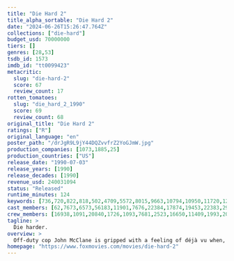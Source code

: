```yaml
---
title: "Die Hard 2"
title_alpha_sortable: "Die Hard 2"
date: "2024-06-26T15:26:47.764Z"
collections: ["die-hard"]
budget_usd: 70000000
tiers: []
genres: [28,53]
tsdb_id: 1573
imdb_id: "tt0099423"
metacritic:
  slug: "die-hard-2"
  score: 67
  review_count: 17
rotten_tomatoes:
  slug: "die_hard_2_1990"
  score: 69
  review_count: 68
original_title: "Die Hard 2"
ratings: ["R"]
original_language: "en"
poster_path: "/drJgR9L9jY44DQZvvfrZ2YoGJmW.jpg"
production_companies: [1073,1885,25]
production_countries: ["US"]
release_date: "1990-07-03"
release_years: [1990]
release_decades: [1990]
revenue_usd: 240031094
status: "Released"
runtime_minutes: 124
keywords: [736,720,822,818,502,4709,5572,8015,9663,10794,10950,11720,12670,13015,14601,14765,15246,15248,33553,158770,207317,207771,219404]
cast_members: [62,7673,6573,56183,11901,7676,22384,17874,19453,22383,29384,7672,1280,3010,58161,418,5723,155423,6198,534,189162,140250,33491,17782,27109,33492,84493]
crew_members: [16938,1091,20840,1726,1093,7681,2523,16650,11409,1993,20514]
tagline: >
  Die harder.
overview: >
  Off-duty cop John McClane is gripped with a feeling of déjà vu when, on a snowy Christmas Eve in the nation’s capital, terrorists seize a major international airport, holding thousands of holiday travelers hostage. Renegade military commandos led by a murderous rogue officer plot to rescue a drug lord from justice and are prepared for every contingency except one: McClane’s smart-mouthed heroics.
homepage: "https://www.foxmovies.com/movies/die-hard-2"
---
```

